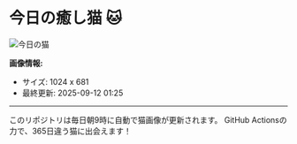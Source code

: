 # 今日の癒し猫 🐱

![今日の猫](https://cdn2.thecatapi.com/images/dat.jpg)

**画像情報:**
- サイズ: 1024 x 681
- 最終更新: 2025-09-12 01:25

---

このリポジトリは毎日朝9時に自動で猫画像が更新されます。
GitHub Actionsの力で、365日違う猫に出会えます！
